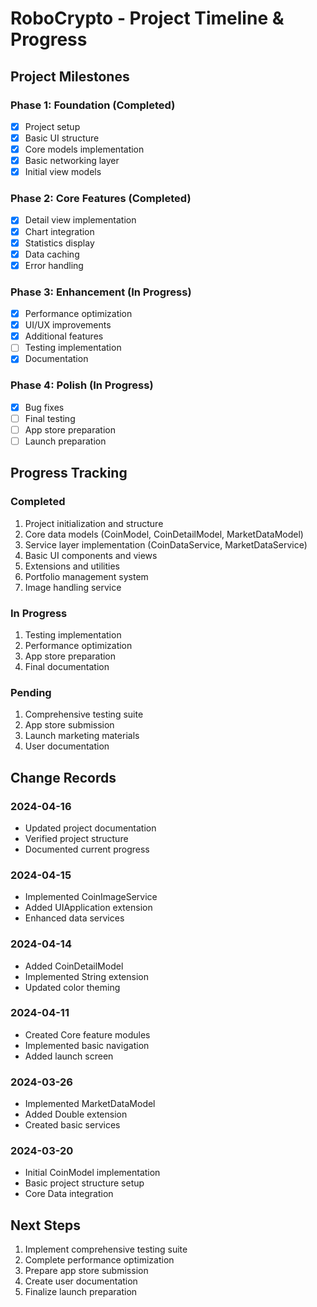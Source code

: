 # RoboCrypto - Project Timeline & Progress

## Project Milestones

### Phase 1: Foundation (Completed)
- [x] Project setup
- [x] Basic UI structure
- [x] Core models implementation
- [x] Basic networking layer
- [x] Initial view models

### Phase 2: Core Features (Completed)
- [x] Detail view implementation
- [x] Chart integration
- [x] Statistics display
- [x] Data caching
- [x] Error handling

### Phase 3: Enhancement (In Progress)
- [x] Performance optimization
- [x] UI/UX improvements
- [x] Additional features
- [ ] Testing implementation
- [x] Documentation

### Phase 4: Polish (In Progress)
- [x] Bug fixes
- [ ] Final testing
- [ ] App store preparation
- [ ] Launch preparation

## Progress Tracking

### Completed
1. Project initialization and structure
2. Core data models (CoinModel, CoinDetailModel, MarketDataModel)
3. Service layer implementation (CoinDataService, MarketDataService)
4. Basic UI components and views
5. Extensions and utilities
6. Portfolio management system
7. Image handling service

### In Progress
1. Testing implementation
2. Performance optimization
3. App store preparation
4. Final documentation

### Pending
1. Comprehensive testing suite
2. App store submission
3. Launch marketing materials
4. User documentation

## Change Records

### 2024-04-16
- Updated project documentation
- Verified project structure
- Documented current progress

### 2024-04-15
- Implemented CoinImageService
- Added UIApplication extension
- Enhanced data services

### 2024-04-14
- Added CoinDetailModel
- Implemented String extension
- Updated color theming

### 2024-04-11
- Created Core feature modules
- Implemented basic navigation
- Added launch screen

### 2024-03-26
- Implemented MarketDataModel
- Added Double extension
- Created basic services

### 2024-03-20
- Initial CoinModel implementation
- Basic project structure setup
- Core Data integration

## Next Steps
1. Implement comprehensive testing suite
2. Complete performance optimization
3. Prepare app store submission
4. Create user documentation
5. Finalize launch preparation
